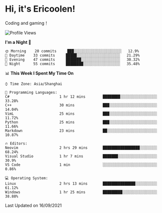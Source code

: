 # Hi, it's Ericoolen!
Coding and gaming！

<!--START_SECTION:waka-->
![Profile Views](http://img.shields.io/badge/Profile%20Views-37-blue)

**I'm a Night 🦉** 

```text
🌞 Morning    20 commits     ███░░░░░░░░░░░░░░░░░░░░░░   12.9% 
🌆 Daytime    33 commits     █████░░░░░░░░░░░░░░░░░░░░   21.29% 
🌃 Evening    47 commits     ███████░░░░░░░░░░░░░░░░░░   30.32% 
🌙 Night      55 commits     ████████░░░░░░░░░░░░░░░░░   35.48%

```


📊 **This Week I Spent My Time On** 

```text
⌚︎ Time Zone: Asia/Shanghai

💬 Programming Languages: 
C#                       1 hr 12 mins        ████████░░░░░░░░░░░░░░░░░   33.28% 
C++                      30 mins             ███░░░░░░░░░░░░░░░░░░░░░░   14.04% 
VimL                     25 mins             ███░░░░░░░░░░░░░░░░░░░░░░   11.72% 
Python                   25 mins             ███░░░░░░░░░░░░░░░░░░░░░░   11.66% 
Markdown                 23 mins             ██░░░░░░░░░░░░░░░░░░░░░░░   10.87%

🔥 Editors: 
Neovim                   2 hrs 29 mins       █████████████████░░░░░░░░   68.24% 
Visual Studio            1 hr 7 mins         ███████░░░░░░░░░░░░░░░░░░   30.9% 
VS Code                  1 min               ░░░░░░░░░░░░░░░░░░░░░░░░░   0.86%

💻 Operating System: 
Linux                    2 hrs 13 mins       ███████████████░░░░░░░░░░   61.12% 
Windows                  1 hr 25 mins        █████████░░░░░░░░░░░░░░░░   38.88%

```


 Last Updated on 16/09/2021
<!--END_SECTION:waka-->

